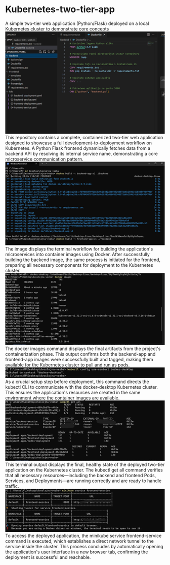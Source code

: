 # Kubernetes-two-tier-app
A simple two-tier web application (Python/Flask) deployed on a local Kubernetes cluster to demonstrate core concepts
![Application Screenshot](https://github.com/MilanBizic/Kubernetes-two-tier-app/blob/main/1.png?raw=true)
This repository contains a complete, containerized two-tier web application designed to showcase a full development-to-deployment workflow on Kubernetes. A Python Flask frontend dynamically fetches data from a backend API by resolving its internal service name, demonstrating a core microservice communication pattern.
![Application Screenshot](https://github.com/MilanBizic/Kubernetes-two-tier-app/blob/main/2.png?raw=true)
The image displays the terminal workflow for building the application's microservices into container images using Docker. After successfully building the backend image, the same process is initiated for the frontend, preparing all necessary components for deployment to the Kubernetes cluster.
![Application Screenshot]( https://github.com/MilanBizic/Kubernetes-two-tier-app/blob/main/3.png?raw=true) 
The docker images command displays the final artifacts from the project's containerization phase. This output confirms both the backend-app and frontend-app images were successfully built and tagged, making them available for the Kubernetes cluster to pull and run as pods.
![Application Screenshot](https://github.com/MilanBizic/Kubernetes-two-tier-app/blob/main/4.png?raw=true) 
As a crucial setup step before deployment, this command directs the kubectl CLI to communicate with the docker-desktop Kubernetes cluster. This ensures the application's resources are created in the same environment where the container images are available.
 ![Application Screenshot](https://github.com/MilanBizic/Kubernetes-two-tier-app/blob/main/6.png?raw=true)
 This terminal output displays the final, healthy state of the deployed two-tier application on the Kubernetes cluster. The kubectl get all command verifies that all necessary resources—including the backend and frontend Pods, Services, and Deployments—are running correctly and are ready to handle traffic.
 ![Application Screenshot](https://github.com/MilanBizic/Kubernetes-two-tier-app/blob/main/7.PNG?raw=true)  
 To access the deployed application, the minikube service frontend-service command is executed, which establishes a direct network tunnel to the service inside the cluster. This process concludes by automatically opening the application's user interface in a new browser tab, confirming the deployment is successful and reachable.



 
 





